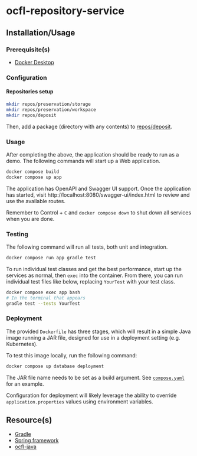 # ocfl-repository-service

## Installation/Usage

### Prerequisite(s)

- [Docker Desktop](https://www.docker.com/products/docker-desktop/)

### Configuration

#### Repositories setup

```sh
mkdir repos/preservation/storage
mkdir repos/preservation/workspace
mkdir repos/deposit
```

Then, add a package (directory with any contents) to [repos/deposit](repos/deposit/).

### Usage

After completing the above, the application should be ready to run as a demo.
The following commands will start up a Web application.

```sh
docker compose build
docker compose up app
```

The application has OpenAPI and Swagger UI support. Once the application has started,
visit http://localhost:8080/swagger-ui/index.html to review
and use the available routes.

Remember to Control + `C` and `docker compose down` to shut down all services when
you are done.

### Testing

The following command will run all tests, both unit and integration.

```sh
docker compose run app gradle test
```

To run individual test classes and get the best performance,
start up the services as normal, then `exec` into the container.
From there, you can run individual
test files like below, replacing `YourTest` with your test class.

```sh
docker compose exec app bash
# In the terminal that appears
gradle test --tests YourTest
```

### Deployment

The provided `Dockerfile` has three stages, which will result in a simple Java
image running a JAR file, designed for use in a deployment setting (e.g. Kubernetes).

To test this image locally, run the following command:

```sh
docker compose up database deployment
```

The JAR file name needs to be set as a build argument.
See [`compose.yaml`](compose.yaml) for an example.

Configuration for deployment will likely leverage the ability to override
`application.properties` values using environment variables.

## Resource(s)

- [Gradle](https://gradle.org/)
- [Spring framework](https://spring.io/)
- [ocfl-java](https://github.com/OCFL/ocfl-java)
